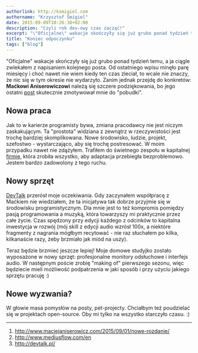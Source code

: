 ```yaml
---
authorlink: http://ksmigiel.com
authorname: "Krzysztof Śmigiel"
date: 2015-09-09T10:26:38+02:00
description: "Czyli rok dev-owy czas zacząć!"
excerpt: "\"Oficjalne\" wakacje skończyły się już grubo ponad tydzień temu, a ja ciągle zwlekałem z napisaniem kolejnego posta. Od ostatniego wpisu minęło parę miesięcy i choć nawet nie wiem kiedy ten czas zleciał, to wcale nie znaczy, że nic się w tym okresie nie wydarzyło."
title: "Koniec odpoczynku"
tags: ["blog"]
---
```


"Oficjalne" wakacje skończyły się już grubo ponad tydzień temu, a ja ciągle zwlekałem z napisaniem kolejnego posta. Od ostatniego wpisu minęło parę miesięcy i choć nawet nie wiem kiedy ten czas zleciał, to wcale nie znaczy, że nic się w tym okresie nie wydarzyło. Zanim jednak przejdę do konkretów: **Maćkowi Aniserowiczowi** należą się szczere podziękowania, bo jego ostatni [post][1] skutecznie zmotywował mnie do "pobudki".

## Nowa praca
Jak to w karierze programisty bywa, zmiana pracodawcy nie jest niczym zaskakującym. Ta "prostota" widziana z zewnątrz w rzeczywistości jest trochę bardziej skomplikowana. Nowe środowisko, ludzie, projekt, szefostwo - wystarczająco, aby się trochę postresować. W moim przypadku nawet nie zdążyłem. Trafiłem do świetnego zespołu w kapitalnej [firmie][2], która zrobiła wszystko, aby adaptacja przebiegła bezproblemowo. Jestem bardzo zadowolony z tego ruchu.

## Nowy sprzęt
[DevTalk][3] przerósł moje oczekiwania. Gdy zaczynałem współpracę z Maćkiem nie wiedziałem, że ta inicjatywa tak dobrze przyjmie się w środowisku programistycznym. Dla mnie jest to też kompromis pomiędzy pasją programowania a muzyką, która towarzyszy mi praktycznie przez całe życie. Czas spędzony przy edycji każdego z odcinków to kapitalna inwestycja w rozwój (mój skill z edycji audio wzrósł 100x, a niektóre fragmenty z nagrania mógłbym recytować - nie raz słuchałem po kilka, kilkanaście razy, żeby brzmiało jak miód na uszy).

Teraz będzie brzmieć jeszcze lepiej! Moje domowe studyjko zostało wyposażone w nowy sprzęt: profesjonalne monitory odsłuchowe i interfejs audio. W następnym poście zrobię "making of" pierwszego sezonu, więc będziecie mieli możliwość podpatrzenia w jaki sposób i przy użyciu jakiego sprzętu pracuję :)

## Nowe wyzwania?
W głowie masa pomysłów na posty, pet-projecty. Chciałbym też poudzielać się w projektach open-source. Oby mi tylko na wszystko starczyło czasu. :)

---

1. http://www.maciejaniserowicz.com/2015/09/01/nowe-rozdanie/
2. http://www.mediusflow.com/en
3. http://devtalk.pl/


[1]: http://www.maciejaniserowicz.com/2015/09/01/nowe-rozdanie/
[2]: http://www.mediusflow.com/en
[3]: http://devtalk.pl/
